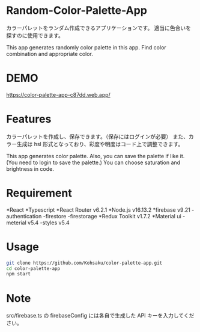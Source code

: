 # Random-Color-Palette-App

カラーパレットをランダム作成できるアプリケーションです。
適当に色合いを探すのに使用できます。

This app generates randomly color palette in this app.
Find color combination and appropriate color.

# DEMO

https://color-palette-app-c87dd.web.app/

# Features

カラーパレットを作成し、保存できます。（保存にはログインが必要）
また、カラー生成は hsl 形式となっており、彩度や明度はコード上で調整できます。

This app generates color palette. Also, you can save the palette if like it.
(You need to login to save the palette.)
You can choose saturation and brightness in code.

# Requirement

*React
*Typescript
*React Router v6.2.1
*Node.js v16.13.2
*firebase v9.21
-authentication
-firestore
-firestorage
*Redux Toolkit v1.7.2
\*Material ui
-meterial v5.4
-styles v5.4

# Usage

```bash
git clone https://github.com/Kohsaku/color-palette-app.git
cd color-palette-app
npm start
```

# Note

src/firebase.ts の firebaseConfig には各自で生成した API キーを入力してください。
